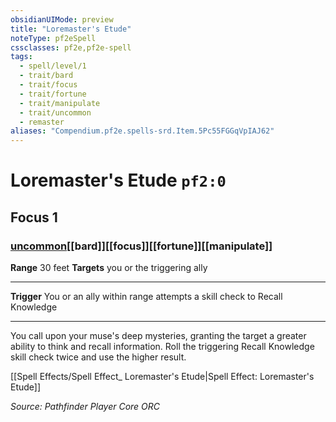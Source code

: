 ```yaml
---
obsidianUIMode: preview
title: "Loremaster's Etude"
noteType: pf2eSpell
cssclasses: pf2e,pf2e-spell
tags:
  - spell/level/1
  - trait/bard
  - trait/focus
  - trait/fortune
  - trait/manipulate
  - trait/uncommon
  - remaster
aliases: "Compendium.pf2e.spells-srd.Item.5Pc55FGGqVpIAJ62" 
---
```

# Loremaster's Etude  `pf2:0`  
## Focus 1
### [uncommon](uncommon "Uncommon Rarity Trait")[[bard]][[focus]][[fortune]][[manipulate]]

**Range** 30 feet
**Targets** you or the triggering ally
* * * 
**Trigger** You or an ally within range attempts a skill check to Recall Knowledge

* * *

You call upon your muse's deep mysteries, granting the target a greater ability to think and recall information. Roll the triggering Recall Knowledge skill check twice and use the higher result.

[[Spell Effects/Spell Effect_ Loremaster's Etude|Spell Effect: Loremaster's Etude]]

*Source: Pathfinder Player Core*
*ORC*